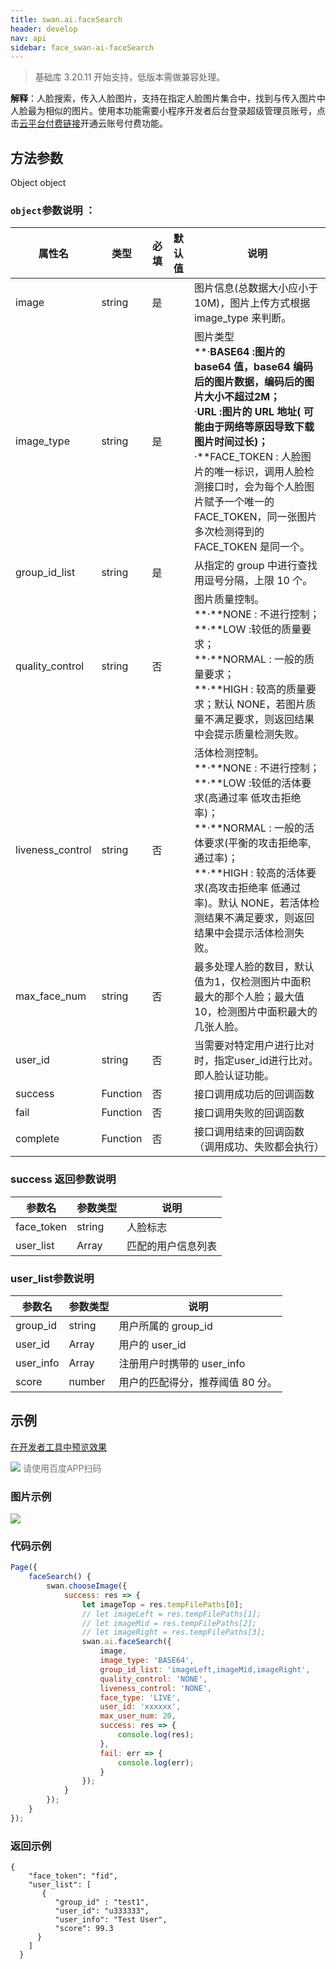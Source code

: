 ```yaml
---
title: swan.ai.faceSearch
header: develop
nav: api
sidebar: face_swan-ai-faceSearch
---
```


  

>基础库 3.20.11 开始支持，低版本需做兼容处理。

**解释**：人脸搜索，传入人脸图片，支持在指定人脸图片集合中，找到与传入图片中人脸最为相似的图片。使用本功能需要小程序开发者后台登录超级管理员账号，点击[云平台付费链接](https://ai.baidu.com/ai-doc/FACE/Bk37c1m1n)开通云账号付费功能。

 
## 方法参数

Object object

### `object`参数说明 ：

|属性名 |类型  |必填 | 默认值 |说明|
|---- | ---- | ---- | ----|----|
|image | string | 是 | | 图片信息(总数据大小应小于 10M)，图片上传方式根据 image_type 来判断。 | 
|image_type | string | 是 | |图片类型<br> **·**BASE64 :图片的 base64 值，base64 编码后的图片数据，编码后的图片大小不超过2M；<br>**·**URL :图片的 URL 地址( 可能由于网络等原因导致下载图片时间过长)；<br>**·**FACE_TOKEN : 人脸图片的唯一标识，调用人脸检测接口时，会为每个人脸图片赋予一个唯一的 FACE_TOKEN，同一张图片多次检测得到的 FACE_TOKEN 是同一个。 | 
|group_id_list | string | 是 | | 从指定的 group 中进行查找 用逗号分隔，上限 10 个。| 
|quality_control | string | 否 | | 图片质量控制。<br> **·**NONE : 不进行控制；<br> **·**LOW :较低的质量要求；<br> **·**NORMAL : 一般的质量要求；<br> **·**HIGH : 较高的质量要求；默认 NONE，若图片质量不满足要求，则返回结果中会提示质量检测失败。 | 
|liveness_control | string | 否 | |活体检测控制。<br> **·**NONE : 不进行控制；<br> **·**LOW :较低的活体要求(高通过率 低攻击拒绝率)；<br> **·**NORMAL : 一般的活体要求(平衡的攻击拒绝率, 通过率)；<br> **·**HIGH : 较高的活体要求(高攻击拒绝率 低通过率)。默认 NONE，若活体检测结果不满足要求，则返回结果中会提示活体检测失败。|
|max_face_num | string | 否 | |最多处理人脸的数目，默认值为1，仅检测图片中面积最大的那个人脸；最大值10，检测图片中面积最大的几张人脸。 |
|user_id | string | 否 | | 当需要对特定用户进行比对时，指定user_id进行比对。即人脸认证功能。 | 
|success | Function | 否 | | 接口调用成功后的回调函数 | 
|fail | Function | 否 | | 接口调用失败的回调函数 | 
|complete|	Function|	否	| |接口调用结束的回调函数（调用成功、失败都会执行）|

### success 返回参数说明 

|参数名 | 参数类型 | 说明 |  
|---|---|---|
|face_token | string | 人脸标志 | 
|user_list | Array | 匹配的用户信息列表|

### user_list参数说明 

|参数名 | 参数类型 | 说明 |  
|---|---|---|
|group_id | string | 用户所属的 group_id | 
|user_id | Array | 用户的 user_id|
|user_info | Array | 注册用户时携带的 user_info|
|score | number | 用户的匹配得分，推荐阈值 80 分。|

## 示例

<a href="swanide://fragment/c5aabb973ce9c3e6ce54d4a547b390711575000496556" title="在开发者工具中预览效果" target="_self">在开发者工具中预览效果</a>

<div class='scan-code-container'>
    <img src="https://b.bdstatic.com/miniapp/assets/images/doc_demo/faceSearch.png" class="demo-qrcode-image" />
    <font color=#777 12px>请使用百度APP扫码</font>
</div>


### 图片示例 

<div class="m-doc-custom-examples">
    <div class="m-doc-custom-examples-correct">
        <img src="https://b.bdstatic.com/miniapp/images/faceSearch.gif">
    </div>
    <div class="m-doc-custom-examples-correct">
        <img src=" ">
    </div>
    <div class="m-doc-custom-examples-correct">
        <img src=" ">
    </div>     
</div>

### 代码示例 



```js
Page({
    faceSearch() {
        swan.chooseImage({
            success: res => {
                let imageTop = res.tempFilePaths[0];
                // let imageLeft = res.tempFilePaths[1];
                // let imageMid = res.tempFilePaths[2];
                // let imageRight = res.tempFilePaths[3];
                swan.ai.faceSearch({
                    image,
                    image_type: 'BASE64',
                    group_id_list: 'imageLeft,imageMid,imageRight',
                    quality_control: 'NONE',
                    liveness_control: 'NONE',
                    face_type: 'LIVE',
                    user_id: 'xxxxxx',
                    max_user_num: 20,
                    success: res => {
                        console.log(res);
                    },
                    fail: err => {
                        console.log(err);
                    }
                });
            }
        });
    }
});
```

### 返回示例 

```
{
    "face_token": "fid",
    "user_list": [  
       {
          "group_id" : "test1",
          "user_id": "u333333",
          "user_info": "Test User",
          "score": 99.3  
      }
    ]
  }
```
